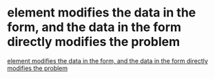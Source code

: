 # element modifies the data in the form, and the data in the form directly modifies the problem
[element modifies the data in the form, and the data in the form directly modifies the problem](https://aiwithcloud.com/2022/09/14/element_modifies_the_data_in_the_form_and_the_data_in_the_form_directly_modifies_the_problem/)